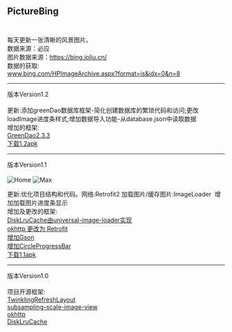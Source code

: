 ## PictureBing<br><br>
每天更新一张清晰的风景图片。
<br>数据来源：必应
<br>图片数据来源：https://bing.ioliu.cn/
<br>数据的获取:
<br>www.bing.com/HPImageArchive.aspx?format=js&idx=0&n=8
****
版本Version1.2<br><br>
更新:添加greenDao数据库框架-简化创建数据库的繁琐代码和访问;更改loadImage进度条样式;增加数据导入功能-从database.json中读取数据
<br>
增加的框架:
<br>
[GreenDao2.3.3](https://github.com/greenrobot/greenDAO)
<br>
[下载1.2apk](https://github.com/xiaJue/PictureBing/blob/master/1.2.apk)
<br>
*****
版本Version1.1<br><br>
![Home](https://github.com/xiaJue/PictureBing/blob/master/Screenshot/home.gif)
![Max](https://github.com/xiaJue/PictureBing/blob/master/Screenshot/max.gif)<br>

更新:优化项目结构和代码。网络:Retrofit2 加载图片/缓存图片:ImageLoader  增加加载图片进度条显示 
<br>
增加及更改的框架:
<br>
[DiskLruCache由universal-image-loader实现](https://github.com/nostra13/Android-Universal-Image-Loader)<br>
[okhttp 更改为 Retrofit](https://github.com/square/retrofit)<br>
[增加Gson](https://github.com/google/gson)<br>
[增加CircleProgressBar](https://github.com/dinuscxj/CircleProgressBar)
<br>
[下载1.1apk](https://github.com/xiaJue/PictureBing/raw/master/%E5%AE%89%E8%A3%85%E5%8C%85.apk)

*****

版本Version1.0
<br><br>
项目开源框架:
<br>
[TwinklingRefreshLayout](https://github.com/lcodecorex/TwinklingRefreshLayout)<br>
[subsampling-scale-image-view](https://github.com/davemorrissey/subsampling-scale-image-view)<br>
[okhttp](https://github.com/square/okhttp)<br>
[DiskLruCache](https://github.com/JakeWharton/DiskLruCache)<br>
